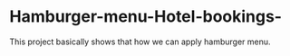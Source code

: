# Hamburger-menu-Hotel-bookings-
This project basically shows that how we can apply hamburger menu.
